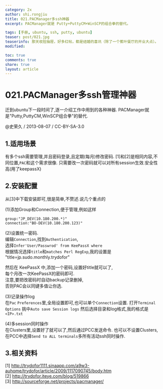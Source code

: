 ```yaml
---
category: 2x
author: shi.rongjiu
title: 021.PACManager多ssh神器
excerpt: PACManager就是 Putty+PuttyCM+WinSCP的组合拳的替代。

tags: [手册, ubuntu, ssh, putty, ubuntu]
teaser: post/021.jpg
teaserinfo: 那天收拾抽屉，好多红帖，都是结婚的喜讯（除了一个蕉叶餐厅的开业大点）。
modified: 

toc: true
comments: true
share: true
layout: article
---
```


# 021.PACManager多ssh管理神器

迁到ubuntu下一段时间了,逐一介绍工作中用到的各种神器.
PACManager就是"Putty,PuttyCM,WinSCP组合拳"的替代.

@史荣久 / 2013-08-07 / CC-BY-SA-3.0  

## 1.适用场景

有多个ssh需要管理,并且密码登录,且定期(每月)修改密码.
[1]和[2]是相同内容,不同位置,`PAC`和这个需求很像.
只需要改一次密码就可以对所有session生效.安全性高(用了keepassX)

## 2.安装配置

从[3]中下载安装即可,很是简单,不赘述.说几个重点的

(1)添加Group和Connection,便于管理,例如这样  

    group:"JP_DEV(10.180.200.*)"  
    connection:"BO-DEV(10.180.200.123)"

(2)设置统一密码.  
编辑`Connection`,找到`Authentication`,  
选择`Infer'User/Passwrod' from KeePassX where`  
根据情况选择`title`和`matches Perl RegExp`,我的设置是  
"title=jp.sudo.monthly.trydofor"

然后在 KeePassX 中,添加一个密码,设置好title就可以了,  
每个月改一次KeePassX的密码即可.  
注意,要把改密码时自动backup记录删掉,  
否则PAC会以同键多值让你选.

(3)记录操作log  
在`Pac` `Preferences`里,全局设置即可,也可以单个`Connection`设置.
打开`Terminal Options` 挑中`Auto save Session logs`
然后选择目录和log格式,我的格式是 `<IP>.txt`

(4)多session同时操作  
在Clusters里,设置好了就可以了,然后通过PCC发送命令.
也可以不设置Clusters,在PCC中选择`Send to ALL terminals`多所有活动ssh同时操作.


## 3.相关资料

[1] http://trydofor1111.sinaapp.com/a9w3-auhome/trydofor/article/2009/1117090745/body.htm  
[2] http://trydofor.iteye.com/blog/519866  
[3] http://sourceforge.net/projects/pacmanager/  